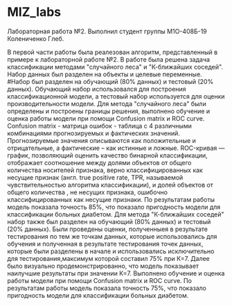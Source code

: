 # MIZ_labs
Лабораторная работа №2.
Выполнил студент группы М1О-408Б-19 Колениченко Глеб.

В первой части работы была реалезован алгоритм, представленный в примере к лабораторной работе №2.
В работе была решена задача классификации методами "случайного леса" и "К-ближайших соседей". Набор данных был разделен на объекты и целевые переменные. 
#Набор был разделен на обучающий (80% данных) и тестовый (20% данных). Обучающий набор использовался для построения классификационной модели, а тестовый набор используется для оценки производительности модели. 
Для метода "случайного леса" были определены и построены границы решения, выполнено обучение и оценка работы модели при помощи Confusion matrix и ROC curve.
Confusion matrix - матрица ошибок - таблица с 4 различными комбинациями прогнозируемых и фактических значений. Прогнозируемые значения описываются как положительные и отрицательные, а фактические – как истинные и ложные.
ROC-кривая  — график, позволяющий оценить качество бинарной классификации, отображает соотношение между долями объектов от общего количества носителей признака, верно классифицированных как несущие признак (англ. true positive rate, TPR, называемой чувствительностью алгоритма классификации), и долей объектов от общего количества , не несущих признака, ошибочно классифицированных как несущие признаки.
По результатам работы модель показала точность 85%, что показало пригодность модели для классификации больных диабетом.
Для метода "К-ближайших соседей" набор также был разделен на обучающий (80% данных) и тестовый (20% данных). Были проведены оценки, полученныея в результате тестирования по тем же точкам данных, которые использовались для обучения и  полученная в результате тестирования точек данных, которые были разделены в начале и использовались исключительно для тестирования,максимум которой составил 75% при К=7. 
Далее было визуально продемонстрированно, что модель показывает наилучшие результаты при значении К=7.
Выполнено обучение и оценка работы модели при помощи Confusion matrix и ROC curve.
По результатам работы модель показала точность 75%, что показало пригодность модели для классификации больных диабетом.
